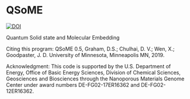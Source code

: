 # QSoME
[![DOI](https://zenodo.org/badge/150792671.svg)](https://zenodo.org/badge/latestdoi/150792671)

Quantum Solid state and Molecular Embedding

Citing this program:
QSoME 0.5, Graham, D.S.; Chulhai, D. V.; Wen, X.; Goodpaster, J. D. University of Minnesota, Minneapolis MN, 2019.

Acknowledgment: This code is supported by the U.S. Department of Energy, Office of Basic Energy Sciences, Division of Chemical Sciences, Geosciences and Biosciences through the Nanoporous Materials Genome Center under award numbers DE-FG02-17ER16362 and DE-FG02-12ER16362.
